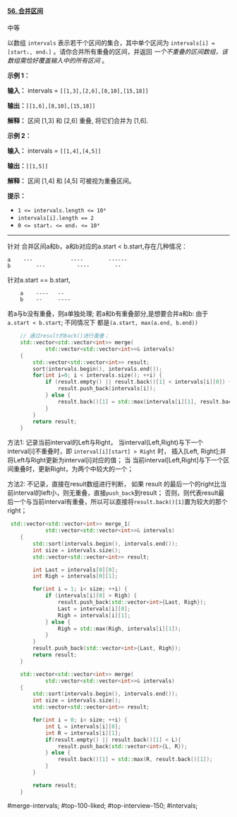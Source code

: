 #### [56. 合并区间](https://leetcode.cn/problems/merge-intervals/)

中等

以数组 `intervals` 表示若干个区间的集合，其中单个区间为 `intervals[i] = [startᵢ, endᵢ]` 。请你合并所有重叠的区间，并返回 _一个不重叠的区间数组，该数组需恰好覆盖输入中的所有区间_ 。

**示例 1：**

**输入：** intervals = `[[1,3],[2,6],[8,10],[15,18]]`

**输出：**`[[1,6],[8,10],[15,18]]`

**解释：** 区间 \[1,3] 和 \[2,6] 重叠, 将它们合并为 \[1,6].

**示例 2：**

**输入：** intervals = `[[1,4],[4,5]]`

**输出：**`[[1,5]]`

**解释：** 区间 \[1,4] 和 \[4,5] 可被视为重叠区间。

**提示：**

-   `1 <= intervals.length <= 10⁴`
-   `intervals[i].length == 2`
-   `0 <= startᵢ <= endᵢ <= 10⁴`
---- ----
针对 合并区间a和b，a和b对应的a.start < b.start,存在几种情况：
```
a    ---            ----        ------
b        ---          ----        --
```
针对a.start == b.start,
```
    a    ----   --
    b    --     ----
```
若a与b没有重叠，则a单独处理;
若a和b有重叠部分,是想要合并a和b:
由于`a.start < b.start`; 不同情况下 都是`(a.start, max(a.end, b.end))`
```cpp
    // 通过result的back()进行重叠；
    std::vector<std::vector<int>> merge(
            std::vector<std::vector<int>>& intervals)
    {
        std::vector<std::vector<int>> result;
        sort(intervals.begin(), intervals.end());
        for(int i=0; i < intervals.size(); ++i) {
            if (result.empty() || result.back()[1] < intervals[i][0]) {
                result.push_back(intervals[i]);
            } else {
                result.back()[1] = std::max(intervals[i][1], result.back()[1]);
            }
        }
        return result;
    }
```
方法1:
记录当前interval的Left与Right，
当interval(Left,Right)与下一个interval[i]不重叠时，即 `interval[i][start] > Right` 时，
 插入[Left, Right];并将Left与Right更新为interval[i]对应的值；
当 当前interval[Left,Right]与下一个区间重叠时，更新Right，为两个中较大的一个；

方法2:
不记录，直接在result数组进行判断，
如果 result 的最后一个的right比当前interval的left小，则无重叠，直接`push_back`到result；
否则，则代表result最后一个与当前interval有重叠，所以可以直接将`result.back()[1]`置为较大的那个right；
```cpp
 std::vector<std::vector<int>> merge_1(
            std::vector<std::vector<int>>& intervals) 
    {
        std::sort(intervals.begin(), intervals.end());
        int size = intervals.size();
        std::vector<std::vector<int>> result;

        int Last = intervals[0][0];
        int Righ = intervals[0][1];

        for(int i = 1; i< size; ++i) {
            if (intervals[i][0] > Righ) {
                result.push_back(std::vector<int>{Last, Righ});
                Last = intervals[i][0];
                Righ = intervals[i][1];
            } else {
                Righ = std::max(Righ, intervals[i][1]);
            }
        }
        result.push_back(std::vector<int>{Last, Righ});
        return result;
    }
```



```cpp
    std::vector<std::vector<int>> merge(
            std::vector<std::vector<int>>& intervals) 
    {
        std::sort(intervals.begin(), intervals.end());
        int size = intervals.size();
        std::vector<std::vector<int>> result;

        for(int i = 0; i< size; ++i) {
            int L = intervals[i][0];
            int R = intervals[i][1];
            if(result.empty() || result.back()[1] < L){
                result.push_back(std::vector<int>{L, R});
            } else {
                result.back()[1] = std::max(R, result.back()[1]);
            }
        }

        return result;
    }
```
#merge-intervals; #top-100-liked; #top-interview-150; #intervals;  
